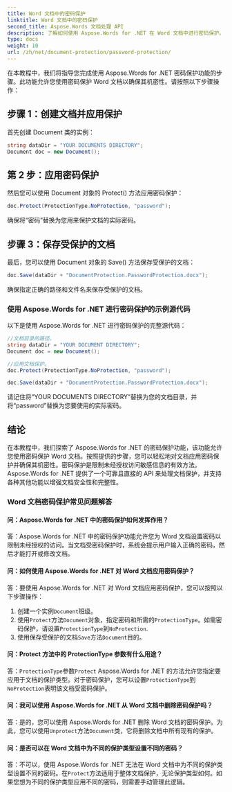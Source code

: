 ```yaml
---
title: Word 文档中的密码保护
linktitle: Word 文档中的密码保护
second_title: Aspose.Words 文档处理 API
description: 了解如何使用 Aspose.Words for .NET 在 Word 文档中进行密码保护。
type: docs
weight: 10
url: /zh/net/document-protection/password-protection/
---
```

在本教程中，我们将指导您完成使用 Aspose.Words for .NET 密码保护功能的步骤。此功能允许您使用密码保护 Word 文档以确保其机密性。请按照以下步骤操作：

## 步骤 1：创建文档并应用保护

首先创建 Document 类的实例：

```csharp
string dataDir = "YOUR DOCUMENTS DIRECTORY";
Document doc = new Document();
```

## 第 2 步：应用密码保护

然后您可以使用 Document 对象的 Protect() 方法应用密码保护：

```csharp
doc.Protect(ProtectionType.NoProtection, "password");
```

确保将“密码”替换为您用来保护文档的实际密码。

## 步骤 3：保存受保护的文档

最后，您可以使用 Document 对象的 Save() 方法保存受保护的文档：

```csharp
doc.Save(dataDir + "DocumentProtection.PasswordProtection.docx");
```

确保指定正确的路径和文件名来保存受保护的文档。

### 使用 Aspose.Words for .NET 进行密码保护的示例源代码

以下是使用 Aspose.Words for .NET 进行密码保护的完整源代码：

```csharp
//文档目录的路径。
string dataDir = "YOUR DOCUMENT DIRECTORY";
Document doc = new Document();

//应用文档保护。
doc.Protect(ProtectionType.NoProtection, "password");

doc.Save(dataDir + "DocumentProtection.PasswordProtection.docx");
```

请记住将“YOUR DOCUMENTS DIRECTORY”替换为您的文档目录，并将“password”替换为您要使用的实际密码。


## 结论

在本教程中，我们探索了 Aspose.Words for .NET 的密码保护功能，该功能允许您使用密码保护 Word 文档。按照提供的步骤，您可以轻松地对文档应用密码保护并确保其机密性。密码保护是限制未经授权访问敏感信息的有效方法。Aspose.Words for .NET 提供了一个可靠且直接的 API 来处理文档保护，并支持各种其他功能以增强文档安全性和完整性。

### Word 文档密码保护常见问题解答

#### 问：Aspose.Words for .NET 中的密码保护如何发挥作用？

答：Aspose.Words for .NET 中的密码保护功能允许您为 Word 文档设置密码以限制未经授权的访问。当文档受密码保护时，系统会提示用户输入正确的密码，然后才能打开或修改文档。

#### 问：如何使用 Aspose.Words for .NET 对 Word 文档应用密码保护？

答：要使用 Aspose.Words for .NET 对 Word 文档应用密码保护，您可以按照以下步骤操作：
1. 创建一个实例`Document`班级。
2. 使用`Protect`方法`Document`对象，指定密码和所需的`ProtectionType`。如需密码保护，请设置`ProtectionType`到`NoProtection`.
3. 使用保存受保护的文档`Save`方法`Document`目的。

#### 问：Protect 方法中的 ProtectionType 参数有什么用途？

答：`ProtectionType`参数`Protect` Aspose.Words for .NET 的方法允许您指定要应用于文档的保护类型。对于密码保护，您可以设置`ProtectionType`到`NoProtection`表明该文档受密码保护。

#### 问：我可以使用 Aspose.Words for .NET 从 Word 文档中删除密码保护吗？

答：是的，您可以使用 Aspose.Words for .NET 删除 Word 文档的密码保护。为此，您可以使用`Unprotect`方法`Document`类，它将删除文档中所有现有的保护。

#### 问：是否可以在 Word 文档中为不同的保护类型设置不同的密码？

答：不可以，使用 Aspose.Words for .NET 无法在 Word 文档中为不同的保护类型设置不同的密码。在`Protect`方法适用于整体文档保护，无论保护类型如何。如果您想为不同的保护类型应用不同的密码，则需要手动管理此逻辑。
